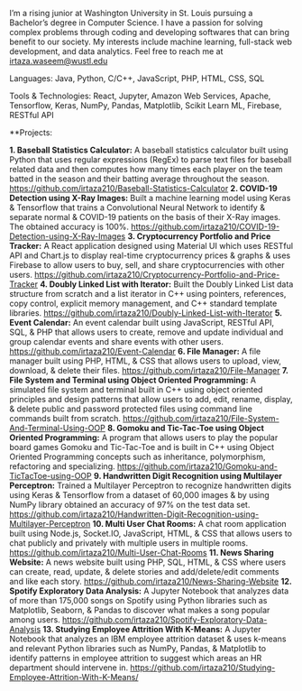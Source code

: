 I’m a rising junior at Washington University in St. Louis pursuing a Bachelor’s degree in Computer Science. I have a passion for solving complex problems through coding and developing softwares that can bring benefit to our society. My interests include machine learning, full-stack web development, and data analytics. Feel free to reach me at irtaza.waseem@wustl.edu

Languages: Java, Python, C/C++, JavaScript, PHP, HTML, CSS, SQL

Tools & Technologies: React, Jupyter, Amazon Web Services, Apache, Tensorflow, Keras, NumPy, Pandas, Matplotlib, Scikit Learn ML, Firebase, RESTful API

**Projects:


**1. Baseball Statistics Calculator:** A baseball statistics calculator built using Python that uses regular expressions (RegEx) to parse text files for baseball related data and then computes how many times each player on the team batted in the season and their batting average throughout the season. https://github.com/irtaza210/Baseball-Statistics-Calculator
**2. COVID-19 Detection using X-Ray Images:** Built a machine learning model using Keras & Tensorflow that trains a Convolutional Neural Network to identify & separate normal & COVID-19 patients on the basis of their X-Ray images. The obtained accuracy is 100%. https://github.com/irtaza210/COVID-19-Detection-using-X-Ray-Images
**3. Cryptocurrency Portfolio and Price Tracker:** A React application designed using Material UI which uses RESTful API and Chart.js to display real-time cryptocurrency prices & graphs & uses Firebase to allow users to buy, sell, and share cryptocurrencies with other users. https://github.com/irtaza210/Cryptocurrency-Portfolio-and-Price-Tracker
**4. Doubly Linked List with Iterator:** Built the Doubly Linked List data structure from scratch and a list iterator in C++ using pointers, references, copy control, explicit memory management, and C++ standard template libraries. https://github.com/irtaza210/Doubly-Linked-List-with-Iterator
**5. Event Calendar:** An event calendar built using JavaScript, RESTful API, SQL, & PHP that allows users to create, remove and update individual and group calendar events and share events with other users. https://github.com/irtaza210/Event-Calendar
**6. File Manager:** A file manager built using PHP, HTML, & CSS that allows users to upload, view, download, & delete their files. https://github.com/irtaza210/File-Manager
**7. File System and Terminal using Object Oriented Programming:** A simulated file system and terminal built in C++ using object oriented principles and design patterns that allow users to add, edit, rename, display, & delete public and password protected files using command line commands built from scratch. https://github.com/irtaza210/File-System-And-Terminal-Using-OOP
**8. Gomoku and Tic-Tac-Toe using Object Oriented Programming:** A program that allows users to play the popular board games Gomoku and Tic-Tac-Toe and is built in C++ using Object Oriented Programming concepts such as inheritance, polymorphism, refactoring and specializing. https://github.com/irtaza210/Gomoku-and-TicTacToe-using-OOP
**9. Handwritten Digit Recognition using Multilayer Perceptron:** Trained a Multilayer Perceptron to recognize handwritten digits using Keras & Tensorflow from a dataset of 60,000 images & by using NumPy library obtained an accuracy of 97% on the test data set. https://github.com/irtaza210/Handwritten-Digit-Recognition-using-Multilayer-Perceptron
**10. Multi User Chat Rooms:** A chat room application built using Node.js, Socket.IO, JavaScript, HTML, & CSS that allows users to chat publicly and privately with multiple users in multiple rooms. https://github.com/irtaza210/Multi-User-Chat-Rooms
**11. News Sharing Website:** A news website built using PHP, SQL, HTML, & CSS where users can create, read, update, & delete stories and add/delete/edit comments and like each story. https://github.com/irtaza210/News-Sharing-Website
**12. Spotify Exploratory Data Analysis:** A Jupyter Notebook that analyzes data of more than 175,000 songs on Spotify using Python libraries such as Matplotlib, Seaborn, & Pandas to discover what makes a song popular among users. https://github.com/irtaza210/Spotify-Exploratory-Data-Analysis
**13. Studying Employee Attrition With K-Means:** A Jupyter Notebook that analyzes an IBM employee attrition dataset & uses k-means and relevant Python libraries such as NumPy, Pandas, & Matplotlib to identify patterns in employee attrition to suggest which areas an HR department should intervene in. https://github.com/irtaza210/Studying-Employee-Attrition-With-K-Means/
